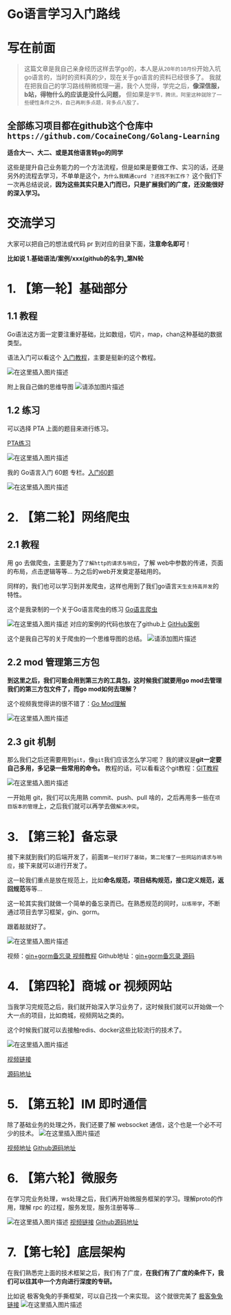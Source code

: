 # Go语言学习入门路线

# 写在前面
> 这篇文章是我自己亲身经历这样去学go的，本人是从`20年的10月份`开始入坑go语言的，当时的资料真的少，现在关于go语言的资料已经很多了。
> 我就在把我自己的学习路线稍微梳理一遍，我个人觉得，学完之后，**像深信服，b站，得物什么的应该是没什么问题，** 但如果是`字节，腾讯，阿里这种就除了一些硬性条件之外，自己再刷多点题，背多点八股了。`

## 全部练习项目都在github这个仓库中`https://github.com/CocaineCong/Golang-Learning`

**适合大一、大二、或是其他语言转go的同学**

这些是提升自己业务能力的一个方法流程，但是如果是要做工作、实习的话，还是另外的流程去学习，不单单是这个，`为什么我精通curd ？还找不到工作？` 这个我们下一次再总结说说，**因为这些其实只是入门而已，只是扩展我们的广度，还没能很好的深入学习。**

# 交流学习
大家可以把自己的想法或代码 pr 到对应的目录下面，**注意命名即可**！

**比如说 1.基础语法/案例/xxx(github的名字)_第N轮**

# 1. 【第一轮】基础部分
## 1.1 教程

Go语法这方面一定要注重好基础，比如数组，切片，map，chan这种基础的数据类型。

语法入门可以看这个 [入门教程](https://www.bilibili.com/video/BV1SS4y1T7kJ)，主要是挺新的这个教程。

![在这里插入图片描述](https://img-blog.csdnimg.cn/4bafac6684e4471791c59f924b1e0a2f.png)

附上我自己做的思维导图
![请添加图片描述](https://img-blog.csdnimg.cn/2254fcf934c742fbb2f1ae33932812de.png)

## 1.2 练习
可以选择 PTA 上面的题目来进行练习。

[PTA练习](https://pintia.cn/problem-sets/994805046380707840)

![在这里插入图片描述](https://img-blog.csdnimg.cn/3cb0e763329c48fd94d3b9ec5517f18a.png)

我的 Go语言入门 60题 专栏。[入门60题](https://blog.csdn.net/weixin_45304503/category_11294773.html)

![在这里插入图片描述](https://img-blog.csdnimg.cn/831f8ce0eb7f4395a35d812c5043987b.png)

# 2. 【第二轮】网络爬虫
## 2.1 教程
用 go 去做爬虫，主要是为了`了解http的请求与响应`，了解 web中参数的传递，页面的布局，点击逻辑等等... 为之后的web开发奠定基础用的。

同样的，我们也可以学习到并发爬虫，这样也用到了我们go语言`天生支持高并发`的特性。

这个是我录制的一个关于Go语言爬虫的练习 [Go语言爬虫](https://www.bilibili.com/video/BV1CR4y1g7wB/)

![在这里插入图片描述](https://img-blog.csdnimg.cn/e0901d3539084d729095ff34e07aca3e.png)
对应的案例的代码也放在了github上 [GitHub案例](https://github.com/CocaineCong/Go-Spider-Demo)

这个是我自己写的关于爬虫的一个思维导图的总结。
![请添加图片描述](https://img-blog.csdnimg.cn/832f52c810a24568b25d763ed484e90b.png?x-oss-process=image/watermark,type_ZHJvaWRzYW5zZmFsbGJhY2s,shadow_50,text_Q1NETiBA5bCP55Sf5Yeh5LiA,size_20,color_FFFFFF,t_70,g_se,x_16)


## 2.2 mod 管理第三方包

**到这里之后，我们可能会用到第三方的工具包，这时候我们就要用go mod去管理我们的第三方包文件了，而go mod如何去理解？**

这个视频我觉得讲的很不错了：[Go Mod理解](https://www.bilibili.com/video/BV1w64y197wo)


![在这里插入图片描述](https://img-blog.csdnimg.cn/71849a99e95944a5a05eebc49c885c75.png)

## 2.3 git 机制

那么我们之后还需要用到`git`，像`git`我们应该怎么学习呢？
我的建议是**git一定要自己多用，多记录一些常用的命令。**
教程的话，可以看看这个git教程：[GIT教程](https://www.bilibili.com/video/BV1FE411P7B3)

![在这里插入图片描述](https://img-blog.csdnimg.cn/671ecb2cb4424c1ab05a42500f18ab0e.png)

一开始用 git，我们可以先用熟 commit、push、pull 啥的，之后再用多一些在`项目版本的管理`上，之后我们就可以再学去做`解决冲突`。

# 3. 【第三轮】备忘录
接下来就到我们的后端开发了，前面`第一轮打好了基础`，`第二轮懂了一些网站的请求与响应`，接下来就可以进行开发了。

这一轮我们重点是放在规范上，比如**命名规范，项目结构规范，接口定义规范，返回规范**等等...

这一轮其实我们就做一个简单的备忘录而已。在熟悉规范的同时，`以练带学`，不断通过项目去学习框架，gin、gorm。

跟着敲就好了。

![在这里插入图片描述](https://img-blog.csdnimg.cn/c67f57e45bcb429985cb2319a5883c03.png)


视频：[gin+gorm备忘录 视频教程](https://www.bilibili.com/video/BV1GT4y1R7tX)
Github地址：[gin+gorm备忘录 源码](https://github.com/CocaineCong/TodoList)

# 4. 【第四轮】商城 or 视频网站
当我学习完规范之后，我们就开始深入学习业务了，这时候我们就可以开始做一个大一点的项目，比如商城，视频网站之类的。

这个时候我们就可以去接触redis、docker这些比较流行的技术了。

![在这里插入图片描述](https://img-blog.csdnimg.cn/340eb2e20be84ee3ac4f981c2be022ae.png)


[视频链接](https://www.bilibili.com/video/BV1Zd4y1U7D8)

[源码地址](https://github.com/CocaineCong/gin-mall)


# 5. 【第五轮】IM 即时通信
除了基础业务的处理之外，我们还要了解 websocket 通信，这个也是一个必不可少的技术。
![在这里插入图片描述](https://img-blog.csdnimg.cn/2d92b96c80dc4ad78feef93f903861e4.png)

[视频地址](https://www.bilibili.com/video/BV1BP4y1H7gV)
[Github源码地址](https://github.com/CocaineCong/gin-chat-demo)


# 6. 【第六轮】微服务
在学习完业务处理，ws处理之后，我们再开始微服务框架的学习。理解proto的作用，理解 rpc 的过程，服务发现，服务注册等等...

![在这里插入图片描述](https://img-blog.csdnimg.cn/6386a244d1ec4b08ad835624b4e05772.png)
[视频链接](https://www.bilibili.com/video/BV1fS4y177og)
[Github源码地址](https://github.com/CocaineCong/gRPC-todoList)

# 7.【第七轮】底层架构
在我们熟悉完上面的技术框架之后，我们有了广度，**在我们有了广度的条件下，我们可以往其中一个方向进行深度的专研。**

比如说 极客兔兔的手撕框架，可以自己找一个来实现。
这个就很完美了 [极客兔兔链接](https://geektutu.com/post/gee.html)
![在这里插入图片描述](https://img-blog.csdnimg.cn/a0569b9afd8a4d359846e6d383296d21.png)


